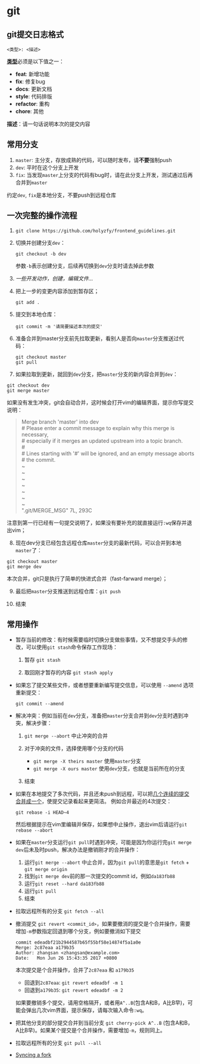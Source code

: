 # git

## git提交日志格式

    <类型>: <描述>

[**类型**](https://github.com/angular/angular.js/blob/master/CONTRIBUTING.md#type)必须是以下值之一：

- **feat**: 新增功能
- **fix**: 修复bug
- **docs**: 更新文档
- **style**: 代码排版
- **refactor**: 重构
- **chore**: 其他

**描述**：请一句话说明本次的提交内容

## 常用分支

1. `master`: 主分支，存放成熟的代码，可以随时发布，请**不要**强制push
2. `dev`: 平时在这个分支上开发
3. `fix`: 当发现`master`上分支的代码有bug时，请在此分支上开发，测试通过后再合并到`master`

约定`dev`, `fix`是本地分支，不要push到远程仓库

## 一次完整的操作流程

1. `git clone https://github.com/holyzfy/frontend_guidelines.git`
2. 切换并创建分支`dev`：
    
    `git checkout -b dev`
  
    参数`-b`表示创建分支，后续再切换到`dev`分支时请去掉此参数

3. *一些开发动作，创建，编辑文件...*
4. 把上一步的变更内容添加到暂存区；

    `git add .`

5. 提交到本地仓库：
    
    `git commit -m '请简要描述本次的提交'`
    
6. 准备合并到master分支前先拉取更新，看别人是否向`master`分支推送过代码：

    ```
    git checkout master
    git pull
    ```

7. 如果拉取到更新，就回到`dev`分支，把`master`分支的新内容合并到`dev`：

  ```
  git checkout dev
  git merge master
  ```
  
  如果没有发生冲突，git会自动合并，这时候会打开vim的编辑界面，提示你写提交说明：

  > Merge branch 'master' into dev  
  > \# Please enter a commit message to explain why this merge is necessary,  
  > \# especially if it merges an updated upstream into a topic branch.  
  > \#  
  > \# Lines starting with '#' will be ignored, and an empty message aborts  
  > \# the commit.  
  > ~  
  > ~  
  > ~  
  > ~  
  > ~  
  > ~  
  > ~  
  > ".git/MERGE_MSG" 7L, 293C  

  注意到第一行已经有一句提交说明了，如果没有要补充的就直接运行`:wq`保存并退出vim；

8. 现在dev分支已经包含远程仓库`master`分支的最新代码，可以合并到本地`master`了：

  ```
  git checkout master
  git merge dev
  ```
  本次合并，git只是执行了简单的快进式合并（fast-farward merge）；
  
9. 最后把`master`分支推送到远程仓库：`git push`

10. 结束

## 常用操作

- 暂存当前的修改：有时候需要临时切换分支做些事情，又不想提交手头的修改，可以使用`git stash`命令保存工作现场：

  1. 暂存 `git stash`

  2. 取回刚才暂存的内容 `git stash apply`

- 如果忘了提交某些文件，或者想要重新编写提交信息，可以使用 `--amend` 选项重新提交：

  ```
  git commit --amend
  ```

- 解决冲突：例如当前在`dev`分支，准备把`master`分支合并到`dev`分支时遇到冲突，解决步骤：

  1. `git merge --abort` 中止冲突的合并
  
  2. 对于冲突的文件，选择使用哪个分支的代码

        - `git merge -X theirs master` 使用`master`分支
        - `git merge -X ours master` 使用`dev`分支，也就是当前所在的分支
  
  3. 结束

- 如果在本地提交了多次代码，并且还未push到远程，可以把[几个连续的提交合并成一个](https://git-scm.com/book/zh/v2/Git-%E5%B7%A5%E5%85%B7-%E9%87%8D%E5%86%99%E5%8E%86%E5%8F%B2)，使提交记录看起来更简洁。
例如合并最近的4次提交：
  
  ```
  git rebase -i HEAD~4
  ```

  然后根据提示在vim里编辑并保存，如果想中止操作，退出vim后请运行`git rebase --abort`

- 如果在`master`分支运行`git pull`时遇到冲突，可能是因为你运行完`git merge dev`后未及时push，解决办法是撤销刚才的合并操作：
  
  1. 运行`git merge --abort` 中止合并，因为`git pull`的意思是`git fetch` + `git merge origin`
  2. 找到`git merge dev`前的那一次提交的commit id，例如`da183fb88`
  3. 运行`git reset --hard da183fb88`
  4. 运行`git pull`
  5. 结束

- 拉取远程所有的分支 `git fetch --all`

- 撤消提交 `git revert <commit_id>`，如果要撤消的提交是个合并操作，需要增加`-m`参数指定回退到哪个分支，例如要撤消如下提交

  ```
  commit edeadbf21b2944587b65f55bf58e14874f5a1a0e
  Merge: 2c87eaa a179b35
  Author: zhangsan <zhangsan@example.com>
  Date:   Mon Jun 26 15:43:35 2017 +0800
  ```
  本次提交是个合并操作，合并了`2c87eaa` 和 `a179b35`

  - 回退到`2c87eaa`: `git revert edeadbf -m 1`
  - 回退到`a179b35`: `git revert edeadbf -m 2`
  
  如果要撤销多个提交，请用空格隔开，或者用`A^..B`(包含A和B，A比B早)，可能会弹出几次vim界面，提示保存，请每次输入命令`:wq`。


- 把其他分支的部分提交合并到当前分支 `git cherry-pick A^..B` (包含A和B，A比B早)。如果某个提交是个合并操作，需要增加`-m`，规则同上。
- 拉取远程所有的分支 `git pull --all`
- [Syncing a fork](https://help.github.com/articles/syncing-a-fork/)
